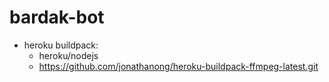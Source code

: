 # bardak-bot

* heroku buildpack:
  * heroku/nodejs
  * https://github.com/jonathanong/heroku-buildpack-ffmpeg-latest.git
  










